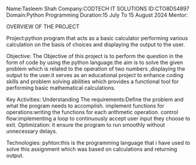 Name:Tasleem Shah
Company:CODTECH IT SOLUTIONS
ID:CTO8DS4897
Domain:Python Programming
Duration:15 July To 15 August 2024
Mentor:

OVERVIEW OF THE PROJECT

Project:python program that acts as a basic calculator performing various calculation on the basis of choices and displaying the output to the user.

Objective:
The Objective of this project is to perform the question in the form of code by using the python language.the aim is to solve the given problem which is related to the operation of two numbers ,displaying the output to the user.it serves as an educational project to enhance coding skills and problem solving abilities which provides a functional tool for performing basic mathematical calculations. 

Key Activities:
Understanding The requirements:Define the problem and what the program needs to  accomplish.
implement functions for operations:writing the functions for each arithmetic operation.
control flow:implementing a loop to continuously accept user input they choose to exit.
Optimization: it ensure the program to run smoothly without unnecessary delays.

Technologies:
pyhton:this is the programming language that i have used to solve this assignment which was based on calculations and returning output.
